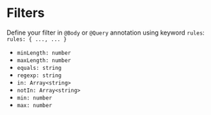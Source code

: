# Filters

Define your filter in `@Body` or `@Query` annotation using keyword `rules`:  
`rules: { ..., ... }`

- `minLength: number`  
- `maxLength: number`  
- `equals: string`  
- `regexp: string`  
- `in: Array<string>`  
- `notIn: Array<string>`  
- `min: number`
- `max: number`
